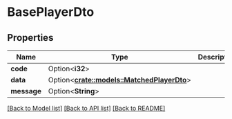 # BasePlayerDto

## Properties

Name | Type | Description | Notes
------------ | ------------- | ------------- | -------------
**code** | Option<**i32**> |  | [optional]
**data** | Option<[**crate::models::MatchedPlayerDto**](MatchedPlayerDTO.md)> |  | [optional]
**message** | Option<**String**> |  | [optional]

[[Back to Model list]](../README.md#documentation-for-models) [[Back to API list]](../README.md#documentation-for-api-endpoints) [[Back to README]](../README.md)


